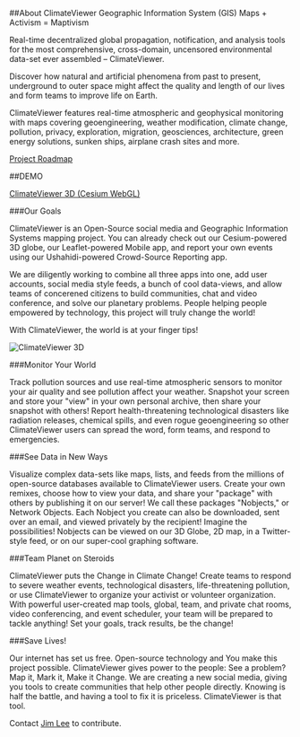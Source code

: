 ##About ClimateViewer
Geographic Information System (GIS) Maps + Activism = Maptivism

Real-time decentralized global propagation, notification, and analysis tools for the most comprehensive, cross-domain, uncensored environmental data-set ever assembled – ClimateViewer.

Discover how natural and artificial phenomena from past to present, underground to outer space might affect the quality and length of our lives and form teams to improve life on Earth.

ClimateViewer features real-time atmospheric and geophysical monitoring with maps covering geoengineering, weather modification, climate change, pollution, privacy, exploration, migration, geosciences, architecture, green energy solutions, sunken ships, airplane crash sites and more.

[Project Roadmap](http://climateviewer.org/)

##DEMO

[ClimateViewer 3D (Cesium WebGL)](http://climateviewer.org/3D/)

###Our Goals

ClimateViewer is an Open-Source social media and Geographic Information Systems mapping project. You can already check out our Cesium-powered 3D globe, our Leaflet-powered Mobile app, and report your own events using our Ushahidi-powered Crowd-Source Reporting app.

We are diligently working to combine all three apps into one, add user accounts, social media style feeds, a bunch of cool data-views, and allow teams of concerened citizens to build communities, chat and video conference, and solve our planetary problems. People helping people empowered by technology, this project will truly change the world!

With ClimateViewer, the world is at your finger tips!

![ClimateViewer 3D](https://climateviewer.files.wordpress.com/2016/11/climateviewer-3d.jpg)

###Monitor Your World

Track pollution sources and use real-time atmospheric sensors to monitor your air quality and see pollution affect your weather. Snapshot your screen and store your "view" in your own personal archive, then share your snapshot with others! Report health-threatening technological disasters like radiation releases, chemical spills, and even rogue geoengineering so other ClimateViewer users can spread the word, form teams, and respond to emergencies.

###See Data in New Ways

Visualize complex data-sets like maps, lists, and feeds from the millions of open-source databases available to ClimateViewer users. Create your own remixes, choose how to view your data, and share your "package" with others by publishing it on our server! We call these packages "Nobjects," or Network Objects. Each Nobject you create can also be downloaded, sent over an email, and viewed privately by the recipient! Imagine the possibilities! Nobjects can be viewed on our 3D Globe, 2D map, in a Twitter-style feed, or on our super-cool graphing software.

###Team Planet on Steroids

ClimateViewer puts the Change in Climate Change! Create teams to respond to severe weather events, technological disasters, life-threatening pollution, or use ClimateViewer to organize your activist or volunteer organization. With powerful user-created map tools, global, team, and private chat rooms, video conferencing, and event scheduler, your team will be prepared to tackle anything! Set your goals, track results, be the change!

###Save Lives!

Our internet has set us free. Open-source technology and You make this project possible. ClimateViewer gives power to the people: See a problem? Map it, Mark it, Make it Change. We are creating a new social media, giving you tools to create communities that help other people directly. Knowing is half the battle, and having a tool to fix it is priceless. ClimateViewer is that tool.


Contact [Jim Lee](https://climateviewer.com/rezn8d/) to contribute.